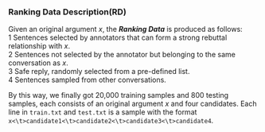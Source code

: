 ### Ranking Data Description(RD)

Given an original argument $x$, the ***Ranking Data*** is produced as follows:\
1 Sentences selected by annotators that can form a strong rebuttal relationship with $x$.\
2 Sentences not selected by the annotator but belonging to the same conversation as $x$.\
3 Safe reply, randomly selected from a pre-defined list.\
4 Sentences sampled from other conversations.

By this way, we finally got 20,000 training samples and 800 testing samples, each consists of an original argument $x$ and four candidates.
Each line in `train.txt` and `test.txt` is a sample with the format `x<\t>candidate1<\t>candidate2<\t>candidate3<\t>candidate4`.

